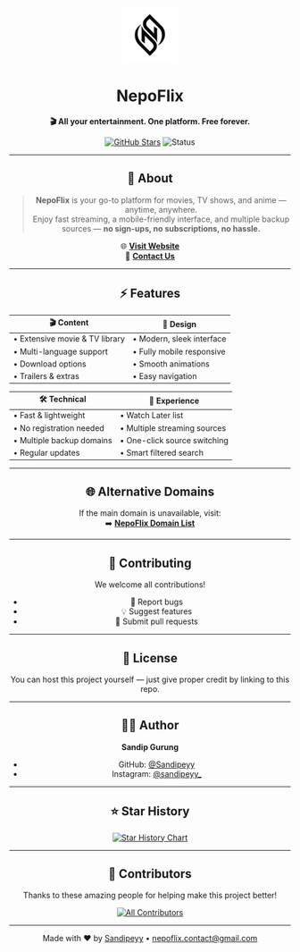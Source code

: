 <div align="center">

<!-- PROJECT LOGO -->
<br />
<a href="https://github.com/Sandipeyy/NepoFlix">
  <img src="public/logo.png" alt="NepoFlix Logo" width="100" height="100">
</a>

# **NepoFlix**
**🎬 All your entertainment. One platform. Free forever.**  

[![GitHub Stars](https://img.shields.io/github/stars/Sandipeyy/NepoFlix?color=%23A855F7&logo=github&style=for-the-badge)](https://github.com/Sandipeyy/NepoFlix/stargazers)
![Status](https://img.shields.io/badge/Status-Active-brightgreen?style=for-the-badge)

---

## 📖 About

> **NepoFlix** is your go-to platform for movies, TV shows, and anime — anytime, anywhere.  
> Enjoy fast streaming, a mobile-friendly interface, and multiple backup sources — **no sign-ups, no subscriptions, no hassle.**

🌐 **[Visit Website](https://nepoflix.vercel.app/)**  
📧 **[Contact Us](mailto:nepoflix.contact@gmail.com)**

---

## ⚡ Features

| 🎬 Content | 🎨 Design |
|-----------|----------|
| • Extensive movie & TV library  | • Modern, sleek interface |
| • Multi-language support        | • Fully mobile responsive |
| • Download options              | • Smooth animations |
| • Trailers & extras             | • Easy navigation |

| 🛠 Technical | 🌟 Experience |
|--------------|--------------|
| • Fast & lightweight | • Watch Later list |
| • No registration needed | • Multiple streaming sources |
| • Multiple backup domains | • One-click source switching |
| • Regular updates | • Smart filtered search |

---

## 🌐 Alternative Domains
If the main domain is unavailable, visit:  
➡️ **[NepoFlix Domain List](https://sandipeyy.github.io/NepoFlix-Domains/)**

---

## 🤝 Contributing
We welcome all contributions!  
- 🐛 Report bugs  
- 💡 Suggest features  
- 🔧 Submit pull requests

---

## 📝 License
You can host this project yourself — just give proper credit by linking to this repo.

---

## 👨‍💻 Author
**Sandip Gurung**  
- GitHub: [@Sandipeyy](https://github.com/Sandipeyy)  
- Instagram: [@sandipeyy_](https://instagram.com/sandipeyy_)

---

## ⭐ Star History
<a href="https://star-history.com/#Sandipeyy/NepoFlix&Timeline">
  <picture>
    <source media="(prefers-color-scheme: dark)" srcset="https://api.star-history.com/svg?repos=Sandipeyy/NepoFlix&type=Timeline&theme=dark" />
    <source media="(prefers-color-scheme: light)" srcset="https://api.star-history.com/svg?repos=Sandipeyy/NepoFlix&type=Timeline" />
    <img alt="Star History Chart" src="https://api.star-history.com/svg?repos=Sandipeyy/NepoFlix&type=Timeline" />
  </picture>
</a>

---

## 👥 Contributors
Thanks to these amazing people for helping make this project better!  

<a href="https://github.com/Sandipeyy/NepoFlix/graphs/contributors">
  <img src="https://contrib.rocks/image?repo=Sandipeyy/NepoFlix" alt="All Contributors" />
</a>

---

<p align="center">
  Made with ❤️ by <a href="https://github.com/Sandipeyy">Sandipeyy</a> • <a href="mailto:nepoflix.contact@gmail.com">nepoflix.contact@gmail.com</a>
</p>

</div>
